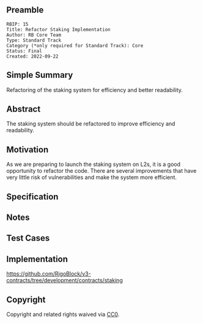 ## Preamble

    RBIP: 15
    Title: Refactor Staking Implementation
    Author: RB Core Team
    Type: Standard Track
    Category (*only required for Standard Track): Core
    Status: Final
    Created: 2022-09-22

## Simple Summary

Refactoring of the staking system for efficiency and better readability.

## Abstract

The staking system should be refactored to improve efficiency and readability.

## Motivation

As we are preparing to launch the staking system on L2s, it is a good opportunity to refactor the code.
There are several improvements that have very little risk of vulnerabilities and make the system more efficient.

## Specification

## Notes

## Test Cases

## Implementation

https://github.com/RigoBlock/v3-contracts/tree/development/contracts/staking

## Copyright

Copyright and related rights waived via [CC0](https://creativecommons.org/publicdomain/zero/1.0/).
